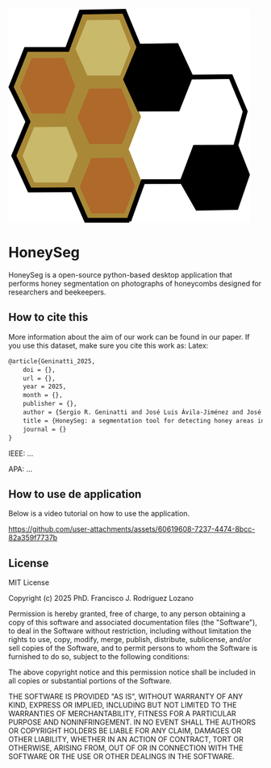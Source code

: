 ![Model](https://github.com/FJ-Rodriguez-Lozano/HoneySeg/blob/main/defaults/icons/icon.png)

# HoneySeg
HoneySeg is a open-source python-based desktop application that performs honey segmentation on photographs of honeycombs designed for researchers and beekeepers.


## How to cite this
More information about the aim of our work can be found in our paper. If you use this dataset, make sure you cite this work as:
Latex:
```latex
@article{Geninatti_2025,
	doi = {},
	url = {},
	year = 2025,
	month = {},
	publisher = {},
	author = {Sergio R. Geninatti and José Luis Ávila-Jiménez and José M. Flores and Manuel Ortiz-Lopez and Francisco J. Rodriguez-Lozano},
	title = {HoneySeg: a segmentation tool for detecting honey areas in honeycombs},
	journal = {}
}
```
IEEE: ...

APA: ...

## How to use de application
Below is a video tutorial on how to use the application.

https://github.com/user-attachments/assets/60619608-7237-4474-8bcc-82a359f7737b

## License

MIT License

Copyright (c) 2025 PhD. Francisco J. Rodriguez Lozano

Permission is hereby granted, free of charge, to any person obtaining a copy
of this software and associated documentation files (the "Software"), to deal
in the Software without restriction, including without limitation the rights
to use, copy, modify, merge, publish, distribute, sublicense, and/or sell
copies of the Software, and to permit persons to whom the Software is
furnished to do so, subject to the following conditions:

The above copyright notice and this permission notice shall be included in all
copies or substantial portions of the Software.

THE SOFTWARE IS PROVIDED "AS IS", WITHOUT WARRANTY OF ANY KIND, EXPRESS OR
IMPLIED, INCLUDING BUT NOT LIMITED TO THE WARRANTIES OF MERCHANTABILITY,
FITNESS FOR A PARTICULAR PURPOSE AND NONINFRINGEMENT. IN NO EVENT SHALL THE
AUTHORS OR COPYRIGHT HOLDERS BE LIABLE FOR ANY CLAIM, DAMAGES OR OTHER
LIABILITY, WHETHER IN AN ACTION OF CONTRACT, TORT OR OTHERWISE, ARISING FROM,
OUT OF OR IN CONNECTION WITH THE SOFTWARE OR THE USE OR OTHER DEALINGS IN THE
SOFTWARE.
